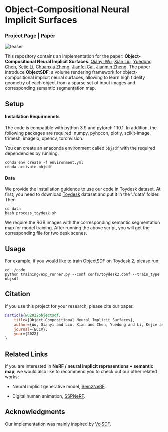 # Object-Compositional Neural Implicit Surfaces

### [Project Page](https://qianyiwu.github.io/objectsdf/) | [Paper](http://arxiv.org/abs/2207.09686)

![teaser](./media/teaser.gif)

This repository contains an implementation for the paper:
**Object-Compositional Neural Implicit Surfaces**.
[Qianyi Wu](https://qianyiwu.github.io/), [Xian Liu](https://alvinliu0.github.io/), [Yuedong Chen](https://donydchen.github.io/), [Kejie Li](https://likojack.github.io/kejieli/#/home), [Chuanxia Zheng](https://www.chuanxiaz.com/), [Jianfei Cai](https://jianfei-cai.github.io/), [Jianmin Zheng](https://personal.ntu.edu.sg/asjmzheng/).
The paper introduce **ObjectSDF**: a volume rendering framework for object-compositional implicit neural surfaces, allowing to learn high fidelity geometry of each object from a sparse set of input images and corresponding semantic segmentation map.

## Setup

#### Installation Requirmenets

The code is compatible with python 3.9 and pytorch 1.10.1. In addition, the following packages are required:
numpy, pyhocon, plotly, scikit-image, trimesh, imageio, opencv, torchvision.

You can create an anaconda environment called `objsdf` with the required dependencies by running:

```
conda env create -f environment.yml
conda activate objsdf
```

#### Data

We provide the installation guidence to use our code in Toydesk dataset. At first, you need to download [Toydesk](https://zjueducn-my.sharepoint.com/:u:/g/personal/ybbbbt_zju_edu_cn/EVgSQo48M6ZNmNqrggYU0qUBqSlAjOTMYn1YuRztdM2uTw?e=icdHdp) dataset and put it in the './data' folder. Then

```
cd data
bash process_toydesk.sh
```

We require the RGB images with the corresponding semantic segmentation map for model training. After running the above script, you will get the corresponding file for two desk scenes.

## Usage

For example, if you would like to train ObjectSDF on Toydesk 2, please run:

```
cd ./code
python training/exp_runner.py --conf confs/toydesk2.conf --train_type objsdf
```

## Citation
If you use this project for your research, please cite our paper.

```bibtex
@article{wu2022objectsdf,
    title={Object-Compositional Neural Implicit Surfaces},
    author={Wu, Qianyi and Liu, Xian and Chen, Yuedong and Li, Kejie and Zheng, Chuanxia and Cai, Jianfei and Zheng, Jianmin},
    journal={ECCV},
    year={2022}
}
```

## Related Links
If you are interested in **NeRF / neural implicit representions + semantic map**, we would also like to recommend you to check out our other related works:

* Neural implicit generative model, [Sem2NeRF](https://donydchen.github.io/sem2nerf/).

* Digital human animation, [SSPNeRF](https://alvinliu0.github.io/projects/SSP-NeRF).

## Acknowledgments

Our implementation was mainly inspired by [VolSDF](https://github.com/lioryariv/volsdf).